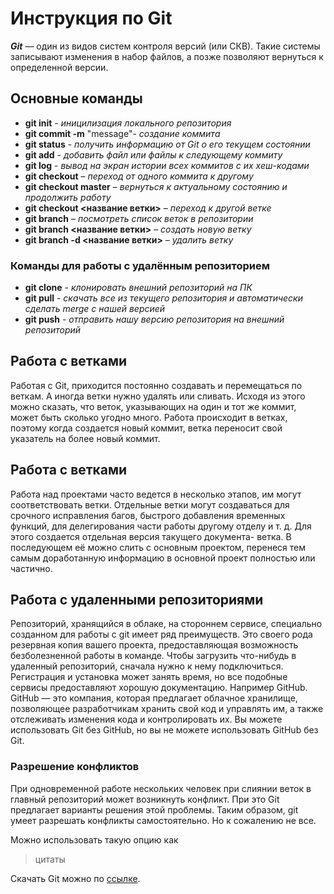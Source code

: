 # Инструкция по Git
**_Git_** — один из видов систем контроля версий (или СКВ). Такие системы записывают изменения в набор файлов, а позже позволяют вернуться к определенной версии.
## Основные команды

* **git init** - _иницилизация локального репозитория_
* **git commit -m** "message"- _создание коммита_ 
* **git status** - _получить информацию от Git о его текущем состоянии_
* **git add** - _добавить файл или файлы к следующему коммиту_
* **git log** - _вывод на экран истории всех коммитов с их хеш-кодами_
* **git checkout** – _переход от одного коммита к другому_
* **git checkout master** – _вернуться к актуальному состоянию и продолжить работу_
* **git checkout <название ветки>** – _переход к другой ветке_
* **git branch** – _посмотреть список веток в репозитории_
* **git branch <название ветки>** – _создать новую ветку_
* **git branch -d <название ветки>** – _удалить ветку_

### Команды для работы с удалённым репозиторием

* **git clone** - _клонировать внешний репозиторий на ПК_
* **git pull** - _скачать все из текущего репозитория и автоматически сделать merge с нашей версией_ 
* **git push** - _отправить нашу версию репозитория на внешний репозиторий_

## Работа с ветками

Работая с Git, приходится постоянно создавать и перемещаться по веткам. А иногда ветки нужно удалять или сливать.
Исходя из этого можно сказать, что веток, указывающих на один и тот же коммит, может быть сколько угодно много.
Работа происходит в ветках, поэтому когда создается новый коммит, ветка переносит свой указатель на более новый коммит.

## Работа с ветками

Работа над проектами часто ведется в несколько этапов, им могут соответствовать ветки. Отдельные ветки могут создаваться для срочного исправления багов, быстрого добавления временных функций, для делегирования части работы другому отделу и т. д. Для этого создается отдельная версия такущего документа- ветка. В последующем её можно слить с основным проектом, перенеся тем самым доработанную информацию в основной проект полностью или частично.

## Работа с удаленными репозиториями

Репозиторий, хранящийся в облаке, на стороннем сервисе, специально созданном для работы с git имеет ряд преимуществ. Это своего рода резервная копия вашего проекта, предоставляющая возможность безболезненной работы в команде. Чтобы загрузить что-нибудь в удаленный репозиторий, сначала нужно к нему подключиться. Регистрация и установка может занять время, но все подобные сервисы предоставляют хорошую документацию. Например GitHub. GitHub — это компания, которая предлагает облачное хранилище, позволяющее разработчикам хранить свой код и управлять им, а также отслеживать изменения кода и контролировать их. Вы можете использовать Git без GitHub, но вы не можете использовать GitHub без Git.

### Разрешение конфликтов
При одновременной работе нескольких человек при слиянии веток в главный репозиторий может возникнуть конфликт. При это Git предлагает варианты решения этой проблемы. Таким образом, git умеет разрешать конфликты самостоятельно. Но к сожалению не все.

Можно использовать такую опцию как
> цитаты

Скачать Git можно по [ссылке](ссылка).